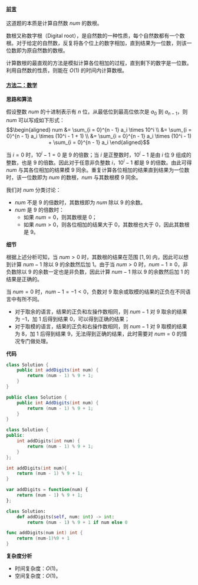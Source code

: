 ﻿#### [前言](https://leetcode.cn/problems/add-digits/solutions/1301157/ge-wei-xiang-jia-by-leetcode-solution-u4kj/)

这道题的本质是计算自然数 $num$ 的数根。

数根又称数字根（$\text{Digital root}$），是自然数的一种性质，每个自然数都有一个数根。对于给定的自然数，反复将各个位上的数字相加，直到结果为一位数，则该一位数即为原自然数的数根。

计算数根的最直观的方法是模拟计算各位相加的过程，直到剩下的数字是一位数。利用自然数的性质，则能在 $O(1)$ 的时间内计算数根。

#### [方法二：数学](https://leetcode.cn/problems/add-digits/solutions/1301157/ge-wei-xiang-jia-by-leetcode-solution-u4kj/)

**思路和算法**

假设整数 $num$ 的十进制表示有 $n$ 位，从最低位到最高位依次是 $a_0$ 到 $a_{n - 1}$，则 $num$ 可以写成如下形式：
$$\begin{aligned} num &= \sum_{i = 0}^{n - 1} a_i \times 10^i \\ &= \sum_{i = 0}^{n - 1} a_i \times (10^i - 1 + 1) \\ &= \sum_{i = 0}^{n - 1} a_i \times (10^i - 1) + \sum_{i = 0}^{n - 1} a_i \end{aligned}$$

当 $i = 0$ 时，$10^i - 1 = 0$ 是 $9$ 的倍数；当 $i$ 是正整数时，$10^i - 1$ 是由 $i$ 位 $9$ 组成的整数，也是 $9$ 的倍数。因此对于任意非负整数 $i$，$10^i - 1$ 都是 $9$ 的倍数。由此可得 $num$ 与其各位相加的结果模 $9$ 同余。重复计算各位相加的结果直到结果为一位数时，该一位数即为 $num$ 的数根，$num$ 与其数根模 $9$ 同余。

我们对 $num$ 分类讨论：

-   $num$ 不是 $9$ 的倍数时，其数根即为 $num$ 除以 $9$ 的余数。
-   $num$ 是 $9$ 的倍数时：
    -   如果 $num = 0$，则其数根是 $0$；
    -   如果 $num > 0$，则各位相加的结果大于 $0$，其数根也大于 $0$，因此其数根是 $9$。

**细节**

根据上述分析可知，当 $num > 0$ 时，其数根的结果在范围 $[1, 9]$ 内，因此可以想到计算 $num − 1$ 除以 $9$ 的余数然后加 $1$。由于当 $num > 0$ 时，$num − 1 \ge 0$，非负数除以 $9$ 的余数一定也是非负数，因此计算 $num − 1$ 除以 $9$ 的余数然后加 $1$ 的结果是正确的。

当 $num = 0$ 时，$num − 1 = −1 < 0$，负数对 $9$ 取余或取模的结果的正负在不同语言中有所不同。

-   对于取余的语言，结果的正负和左操作数相同，则 $num − 1$ 对 $9$ 取余的结果为 $−1$，加 $1$ 后得到结果 $0$，可以得到正确的结果；
-   对于取模的语言，结果的正负和右操作数相同，则 $num − 1$ 对 $9$ 取模的结果为 $8$，加 $1$ 后得到结果 $9$，无法得到正确的结果，此时需要对 $num = 0$ 的情况专门做处理。

**代码**

```java
class Solution {
    public int addDigits(int num) {
        return (num - 1) % 9 + 1;
    }
}
```

```c#
public class Solution {
    public int AddDigits(int num) {
        return (num - 1) % 9 + 1;
    }
}
```

```cpp
class Solution {
public:
    int addDigits(int num) {
        return (num - 1) % 9 + 1;
    }
};
```

```c
int addDigits(int num){
    return (num - 1) % 9 + 1;
}
```

```javascript
var addDigits = function(num) {
    return (num - 1) % 9 + 1;
};
```

```python
class Solution:
    def addDigits(self, num: int) -> int:
        return (num - 1) % 9 + 1 if num else 0
```

```go
func addDigits(num int) int {
    return (num-1)%9 + 1
}
```

**复杂度分析**

-   时间复杂度：$O(1)$。
-   空间复杂度：$O(1)$。
